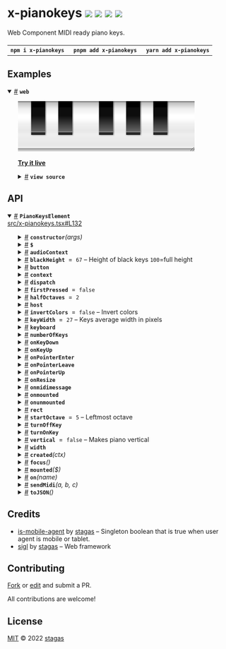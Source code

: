<h1>
x-pianokeys <a href="https://npmjs.org/package/x-pianokeys"><img src="https://img.shields.io/badge/npm-v2.0.1-F00.svg?colorA=000"/></a> <a href="src"><img src="https://img.shields.io/badge/loc-619-FFF.svg?colorA=000"/></a> <a href="https://cdn.jsdelivr.net/npm/x-pianokeys@2.0.1/dist/x-pianokeys.min.js"><img src="https://img.shields.io/badge/brotli-18.1K-333.svg?colorA=000"/></a> <a href="LICENSE"><img src="https://img.shields.io/badge/license-MIT-F0B.svg?colorA=000"/></a>
</h1>

<p></p>

Web Component MIDI ready piano keys.

<h4>
<table><tr><td title="Triple click to select and copy paste">
<code>npm i x-pianokeys </code>
</td><td title="Triple click to select and copy paste">
<code>pnpm add x-pianokeys </code>
</td><td title="Triple click to select and copy paste">
<code>yarn add x-pianokeys</code>
</td></tr></table>
</h4>

## Examples

<details id="example$web" title="web" open><summary><span><a href="#example$web">#</a></span>  <code><strong>web</strong></code></summary>  <ul><p></p>  <a href="https://stagas.github.io/x-pianokeys/example/web.html"><img width="400" src="example/web.webp"></img>  <p><strong>Try it live</strong></p></a>    <details id="source$web" title="web source code" ><summary><span><a href="#source$web">#</a></span>  <code><strong>view source</strong></code></summary>  <a href="example/web.ts">example/web.ts</a>  <p>

```ts
import { PianoKeysElement } from 'x-pianokeys'

customElements.define('x-piano', PianoKeysElement)

document.body.innerHTML = /*html*/ `
<style>
html, body {
  width: 100%;
  height: 100%;
}
.piano {
  resize: both;
  overflow: hidden;
}
</style>
<div id="demo" class="piano" style="height:100px;width:350px;">
  <x-piano invertcolors></x-piano>
</div>
`

setTimeout(() => {
  document.querySelector('x-piano')!.turnOnKey(2)
  document.querySelector('x-piano')!.turnOnKey(5)
  document.querySelector('x-piano')!.turnOnKey(3)
}, 1000)
// <div class="piano" style="width:100px;height:350px;">
//   <x-piano vertical onmidimessage="console.log(event)"></x-piano>
// </div>

// for demo: requestAnimationFrame <- for shoty
// const pianos = document.querySelectorAll('x-piano') as NodeListOf<PianoKeysElement>
// let ivl = setInterval(() => {
//   const piano = pianos[Math.random() * pianos.length | 0]
//   const note = Math.random() * 20 | 0
//   piano.turnOnKey?.(note)
//   setTimeout(() => piano.turnOffKey?.(note), Math.random() * 1500)
// }, 50)
// setTimeout(() => {
//   clearInterval(ivl)
// }, 1000)
```

</p>
</details></ul></details>

## API

<p>  <details id="PianoKeysElement$1" title="Class" open><summary><span><a href="#PianoKeysElement$1">#</a></span>  <code><strong>PianoKeysElement</strong></code>    </summary>  <a href="src/x-pianokeys.tsx#L132">src/x-pianokeys.tsx#L132</a>  <ul>        <p>  <details id="constructor$2" title="Constructor" ><summary><span><a href="#constructor$2">#</a></span>  <code><strong>constructor</strong></code><em>(args)</em>    </summary>    <ul>    <p>  <details id="new PianoKeysElement$3" title="ConstructorSignature" ><summary><span><a href="#new PianoKeysElement$3">#</a></span>  <code><strong>new PianoKeysElement</strong></code><em>()</em>    </summary>    <ul><p><a href="#PianoKeysElement$1">PianoKeysElement</a></p>      <p>  <details id="args$4" title="Parameter" ><summary><span><a href="#args$4">#</a></span>  <code><strong>args</strong></code>    </summary>    <ul><p>any  []</p>        </ul></details></p>  </ul></details></p>    </ul></details><details id="$$81" title="Property" ><summary><span><a href="#$$81">#</a></span>  <code><strong>$</strong></code>    </summary>  <a href="src/sigl/dist/types/sigl.d.ts#L25">src/sigl/dist/types/sigl.d.ts#L25</a>  <ul><p><span>Context</span>&lt;<a href="#PianoKeysElement$1">PianoKeysElement</a> &amp; <span>JsxContext</span>&lt;<a href="#PianoKeysElement$1">PianoKeysElement</a>&gt; &amp; <span>Omit</span>&lt;{<p>    <details id="ctor$85" title="Parameter" ><summary><span><a href="#ctor$85">#</a></span>  <code><strong>ctor</strong></code>    </summary>    <ul><p><span>Class</span>&lt;<a href="#T$38">T</a>&gt;</p>        </ul></details>  <p><strong></strong>&lt;<span>T</span>&gt;<em>(ctor)</em>  &nbsp;=&gt;  <ul><span>CleanClass</span>&lt;<a href="#T$38">T</a>&gt;</ul></p>  <details id="ctx$100" title="Parameter" ><summary><span><a href="#ctx$100">#</a></span>  <code><strong>ctx</strong></code>    </summary>    <ul><p><a href="#T$53">T</a> | <span>Class</span>&lt;<a href="#T$53">T</a>&gt;</p>        </ul></details>  <p><strong></strong>&lt;<span>T</span>&gt;<em>(ctx)</em>  &nbsp;=&gt;  <ul><span>Wrapper</span>&lt;<a href="#T$53">T</a>&gt;</ul></p></p>} &amp; <span>__module</span> &amp; {<p>  <details id="Boolean$104" title="Property" ><summary><span><a href="#Boolean$104">#</a></span>  <code><strong>Boolean</strong></code>    </summary>  <a href="src/sigl/dist/types/index.d.ts#L9">src/sigl/dist/types/index.d.ts#L9</a>  <ul><p>undefined | boolean</p>        </ul></details><details id="Number$103" title="Property" ><summary><span><a href="#Number$103">#</a></span>  <code><strong>Number</strong></code>    </summary>  <a href="src/sigl/dist/types/index.d.ts#L8">src/sigl/dist/types/index.d.ts#L8</a>  <ul><p>undefined | number</p>        </ul></details><details id="String$102" title="Property" ><summary><span><a href="#String$102">#</a></span>  <code><strong>String</strong></code>    </summary>  <a href="src/sigl/dist/types/index.d.ts#L7">src/sigl/dist/types/index.d.ts#L7</a>  <ul><p>undefined | string</p>        </ul></details></p>}, <code>"transition"</code>&gt;&gt;</p>        </ul></details><details id="audioContext$60" title="Property" ><summary><span><a href="#audioContext$60">#</a></span>  <code><strong>audioContext</strong></code>    </summary>  <a href="src/midi.ts#L27">src/midi.ts#L27</a>  <ul><p><span>BaseAudioContext</span></p>        </ul></details><details id="blackHeight$5" title="Property" ><summary><span><a href="#blackHeight$5">#</a></span>  <code><strong>blackHeight</strong></code>  <span><span>&nbsp;=&nbsp;</span>  <code>67</code></span>   &ndash; Height of black keys <code>100</code>=full height</summary>  <a href="src/x-pianokeys.tsx#L134">src/x-pianokeys.tsx#L134</a>  <ul><p>number</p>        </ul></details><details id="button$16" title="Property" ><summary><span><a href="#button$16">#</a></span>  <code><strong>button</strong></code>    </summary>  <a href="src/x-pianokeys.tsx#L150">src/x-pianokeys.tsx#L150</a>  <ul><p><span>HTMLButtonElement</span></p>        </ul></details><details id="context$105" title="Property" ><summary><span><a href="#context$105">#</a></span>  <code><strong>context</strong></code>    </summary>  <a href="src/sigl/dist/types/sigl.d.ts#L26">src/sigl/dist/types/sigl.d.ts#L26</a>  <ul><p><span>ContextClass</span>&lt;<a href="#PianoKeysElement$1">PianoKeysElement</a> &amp; <span>JsxContext</span>&lt;<a href="#PianoKeysElement$1">PianoKeysElement</a>&gt; &amp; <span>Omit</span>&lt;{<p>    <details id="ctor$109" title="Parameter" ><summary><span><a href="#ctor$109">#</a></span>  <code><strong>ctor</strong></code>    </summary>    <ul><p><span>Class</span>&lt;<a href="#T$38">T</a>&gt;</p>        </ul></details>  <p><strong></strong>&lt;<span>T</span>&gt;<em>(ctor)</em>  &nbsp;=&gt;  <ul><span>CleanClass</span>&lt;<a href="#T$38">T</a>&gt;</ul></p>  <details id="ctx$124" title="Parameter" ><summary><span><a href="#ctx$124">#</a></span>  <code><strong>ctx</strong></code>    </summary>    <ul><p><a href="#T$53">T</a> | <span>Class</span>&lt;<a href="#T$53">T</a>&gt;</p>        </ul></details>  <p><strong></strong>&lt;<span>T</span>&gt;<em>(ctx)</em>  &nbsp;=&gt;  <ul><span>Wrapper</span>&lt;<a href="#T$53">T</a>&gt;</ul></p></p>} &amp; <span>__module</span> &amp; {<p>  <details id="Boolean$128" title="Property" ><summary><span><a href="#Boolean$128">#</a></span>  <code><strong>Boolean</strong></code>    </summary>  <a href="src/sigl/dist/types/index.d.ts#L9">src/sigl/dist/types/index.d.ts#L9</a>  <ul><p>undefined | boolean</p>        </ul></details><details id="Number$127" title="Property" ><summary><span><a href="#Number$127">#</a></span>  <code><strong>Number</strong></code>    </summary>  <a href="src/sigl/dist/types/index.d.ts#L8">src/sigl/dist/types/index.d.ts#L8</a>  <ul><p>undefined | number</p>        </ul></details><details id="String$126" title="Property" ><summary><span><a href="#String$126">#</a></span>  <code><strong>String</strong></code>    </summary>  <a href="src/sigl/dist/types/index.d.ts#L7">src/sigl/dist/types/index.d.ts#L7</a>  <ul><p>undefined | string</p>        </ul></details></p>}, <code>"transition"</code>&gt;&gt;</p>        </ul></details><details id="dispatch$66" title="Property" ><summary><span><a href="#dispatch$66">#</a></span>  <code><strong>dispatch</strong></code>    </summary>  <a href="src/sigl/dist/types/events.d.ts#L4">src/sigl/dist/types/events.d.ts#L4</a>  <ul><p><span>Dispatch</span>&lt;<details id="__type$67" title="Function" ><summary><span><a href="#__type$67">#</a></span>  <em>(name, detail, init)</em>    </summary>    <ul>    <p>    <details id="name$71" title="Parameter" ><summary><span><a href="#name$71">#</a></span>  <code><strong>name</strong></code>    </summary>    <ul><p><span>Event</span> | <span>Narrow</span>&lt;<a href="#K$69">K</a>, string&gt;</p>        </ul></details><details id="detail$72" title="Parameter" ><summary><span><a href="#detail$72">#</a></span>  <code><strong>detail</strong></code>    </summary>    <ul><p><a href="#E$70">E</a></p>        </ul></details><details id="init$73" title="Parameter" ><summary><span><a href="#init$73">#</a></span>  <code><strong>init</strong></code>    </summary>    <ul><p><span>CustomEventInit</span>&lt;any&gt;</p>        </ul></details>  <p><strong></strong>&lt;<span>K</span>, <span>E</span>&gt;<em>(name, detail, init)</em>  &nbsp;=&gt;  <ul>any</ul></p></p>    </ul></details>&gt;</p>        </ul></details><details id="firstPressed$15" title="Property" ><summary><span><a href="#firstPressed$15">#</a></span>  <code><strong>firstPressed</strong></code>  <span><span>&nbsp;=&nbsp;</span>  <code>false</code></span>  </summary>  <a href="src/x-pianokeys.tsx#L149">src/x-pianokeys.tsx#L149</a>  <ul><p>boolean</p>        </ul></details><details id="halfOctaves$11" title="Property" ><summary><span><a href="#halfOctaves$11">#</a></span>  <code><strong>halfOctaves</strong></code>  <span><span>&nbsp;=&nbsp;</span>  <code>2</code></span>  </summary>  <a href="src/x-pianokeys.tsx#L145">src/x-pianokeys.tsx#L145</a>  <ul><p>number</p>        </ul></details><details id="host$80" title="Property" ><summary><span><a href="#host$80">#</a></span>  <code><strong>host</strong></code>    </summary>  <a href="src/sigl/dist/types/sigl.d.ts#L24">src/sigl/dist/types/sigl.d.ts#L24</a>  <ul><p><a href="#PianoKeysElement$1">PianoKeysElement</a></p>        </ul></details><details id="invertColors$9" title="Property" ><summary><span><a href="#invertColors$9">#</a></span>  <code><strong>invertColors</strong></code>  <span><span>&nbsp;=&nbsp;</span>  <code>false</code></span>   &ndash; Invert colors</summary>  <a href="src/x-pianokeys.tsx#L142">src/x-pianokeys.tsx#L142</a>  <ul><p>boolean</p>        </ul></details><details id="keyWidth$6" title="Property" ><summary><span><a href="#keyWidth$6">#</a></span>  <code><strong>keyWidth</strong></code>  <span><span>&nbsp;=&nbsp;</span>  <code>27</code></span>   &ndash; Keys average width in pixels</summary>  <a href="src/x-pianokeys.tsx#L136">src/x-pianokeys.tsx#L136</a>  <ul><p>number</p>        </ul></details><details id="keyboard$14" title="Property" ><summary><span><a href="#keyboard$14">#</a></span>  <code><strong>keyboard</strong></code>    </summary>  <a href="src/x-pianokeys.tsx#L148">src/x-pianokeys.tsx#L148</a>  <ul><p><span>SVGSVGElement</span></p>        </ul></details><details id="numberOfKeys$12" title="Property" ><summary><span><a href="#numberOfKeys$12">#</a></span>  <code><strong>numberOfKeys</strong></code>    </summary>  <a href="src/x-pianokeys.tsx#L146">src/x-pianokeys.tsx#L146</a>  <ul><p>number</p>        </ul></details><details id="onKeyDown$28" title="Property" ><summary><span><a href="#onKeyDown$28">#</a></span>  <code><strong>onKeyDown</strong></code>    </summary>  <a href="src/x-pianokeys.tsx#L156">src/x-pianokeys.tsx#L156</a>  <ul><p><span>EventHandler</span>&lt;<span>HTMLButtonElement</span>, <span>KeyboardEvent</span>&gt;</p>        </ul></details><details id="onKeyUp$29" title="Property" ><summary><span><a href="#onKeyUp$29">#</a></span>  <code><strong>onKeyUp</strong></code>    </summary>  <a href="src/x-pianokeys.tsx#L157">src/x-pianokeys.tsx#L157</a>  <ul><p><span>EventHandler</span>&lt;<span>HTMLButtonElement</span>, <span>KeyboardEvent</span>&gt;</p>        </ul></details><details id="onPointerEnter$25" title="Property" ><summary><span><a href="#onPointerEnter$25">#</a></span>  <code><strong>onPointerEnter</strong></code>    </summary>  <a href="src/x-pianokeys.tsx#L153">src/x-pianokeys.tsx#L153</a>  <ul><p><span>EventHandler</span>&lt;<span>SVGRectElement</span>, <span>PointerEvent</span>&gt;</p>        </ul></details><details id="onPointerLeave$26" title="Property" ><summary><span><a href="#onPointerLeave$26">#</a></span>  <code><strong>onPointerLeave</strong></code>    </summary>  <a href="src/x-pianokeys.tsx#L154">src/x-pianokeys.tsx#L154</a>  <ul><p><span>EventHandler</span>&lt;<span>SVGRectElement</span>, <span>PointerEvent</span>&gt;</p>        </ul></details><details id="onPointerUp$27" title="Property" ><summary><span><a href="#onPointerUp$27">#</a></span>  <code><strong>onPointerUp</strong></code>    </summary>  <a href="src/x-pianokeys.tsx#L155">src/x-pianokeys.tsx#L155</a>  <ul><p><span>EventHandler</span>&lt;<span>SVGSVGElement</span>, <span>PointerEvent</span>&gt;</p>        </ul></details><details id="onResize$30" title="Property" ><summary><span><a href="#onResize$30">#</a></span>  <code><strong>onResize</strong></code>    </summary>  <a href="src/x-pianokeys.tsx#L158">src/x-pianokeys.tsx#L158</a>  <ul><p><span>ResizeObserverCallback</span></p>        </ul></details><details id="onmidimessage$59" title="Property" ><summary><span><a href="#onmidimessage$59">#</a></span>  <code><strong>onmidimessage</strong></code>    </summary>    <ul><p><span>EventHandler</span>&lt;any, <span>MIDIMessageEvent</span>&gt;</p>        </ul></details><details id="onmounted$78" title="Property" ><summary><span><a href="#onmounted$78">#</a></span>  <code><strong>onmounted</strong></code>    </summary>    <ul><p><span>EventHandler</span>&lt;<a href="#PianoKeysElement$1">PianoKeysElement</a>, <span>CustomEvent</span>&lt;any&gt;&gt;</p>        </ul></details><details id="onunmounted$79" title="Property" ><summary><span><a href="#onunmounted$79">#</a></span>  <code><strong>onunmounted</strong></code>    </summary>    <ul><p><span>EventHandler</span>&lt;<a href="#PianoKeysElement$1">PianoKeysElement</a>, <span>CustomEvent</span>&lt;any&gt;&gt;</p>        </ul></details><details id="rect$10" title="Property" ><summary><span><a href="#rect$10">#</a></span>  <code><strong>rect</strong></code>    </summary>  <a href="src/x-pianokeys.tsx#L144">src/x-pianokeys.tsx#L144</a>  <ul><p><span>DOMRect</span></p>        </ul></details><details id="startOctave$7" title="Property" ><summary><span><a href="#startOctave$7">#</a></span>  <code><strong>startOctave</strong></code>  <span><span>&nbsp;=&nbsp;</span>  <code>5</code></span>   &ndash; Leftmost octave</summary>  <a href="src/x-pianokeys.tsx#L138">src/x-pianokeys.tsx#L138</a>  <ul><p>number</p>        </ul></details><details id="turnOffKey$21" title="Property" ><summary><span><a href="#turnOffKey$21">#</a></span>  <code><strong>turnOffKey</strong></code>    </summary>  <a href="src/x-pianokeys.tsx#L152">src/x-pianokeys.tsx#L152</a>  <ul><p><details id="__type$22" title="Function" ><summary><span><a href="#__type$22">#</a></span>  <em>(note)</em>    </summary>    <ul>    <p>    <details id="note$24" title="Parameter" ><summary><span><a href="#note$24">#</a></span>  <code><strong>note</strong></code>    </summary>    <ul><p>string | number</p>        </ul></details>  <p><strong></strong><em>(note)</em>  &nbsp;=&gt;  <ul>void</ul></p></p>    </ul></details></p>        </ul></details><details id="turnOnKey$17" title="Property" ><summary><span><a href="#turnOnKey$17">#</a></span>  <code><strong>turnOnKey</strong></code>    </summary>  <a href="src/x-pianokeys.tsx#L151">src/x-pianokeys.tsx#L151</a>  <ul><p><details id="__type$18" title="Function" ><summary><span><a href="#__type$18">#</a></span>  <em>(note)</em>    </summary>    <ul>    <p>    <details id="note$20" title="Parameter" ><summary><span><a href="#note$20">#</a></span>  <code><strong>note</strong></code>    </summary>    <ul><p>string | number</p>        </ul></details>  <p><strong></strong><em>(note)</em>  &nbsp;=&gt;  <ul>void</ul></p></p>    </ul></details></p>        </ul></details><details id="vertical$8" title="Property" ><summary><span><a href="#vertical$8">#</a></span>  <code><strong>vertical</strong></code>  <span><span>&nbsp;=&nbsp;</span>  <code>false</code></span>   &ndash; Makes piano vertical</summary>  <a href="src/x-pianokeys.tsx#L140">src/x-pianokeys.tsx#L140</a>  <ul><p>boolean</p>        </ul></details><details id="width$13" title="Property" ><summary><span><a href="#width$13">#</a></span>  <code><strong>width</strong></code>    </summary>  <a href="src/x-pianokeys.tsx#L147">src/x-pianokeys.tsx#L147</a>  <ul><p>number</p>        </ul></details><details id="created$129" title="Method" ><summary><span><a href="#created$129">#</a></span>  <code><strong>created</strong></code><em>(ctx)</em>    </summary>    <ul>    <p>    <details id="ctx$131" title="Parameter" ><summary><span><a href="#ctx$131">#</a></span>  <code><strong>ctx</strong></code>    </summary>    <ul><p><span>Context</span>&lt;<a href="#PianoKeysElement$1">PianoKeysElement</a> &amp; <span>JsxContext</span>&lt;<a href="#PianoKeysElement$1">PianoKeysElement</a>&gt; &amp; <span>Omit</span>&lt;{<p>    <details id="ctor$135" title="Parameter" ><summary><span><a href="#ctor$135">#</a></span>  <code><strong>ctor</strong></code>    </summary>    <ul><p><span>Class</span>&lt;<a href="#T$38">T</a>&gt;</p>        </ul></details>  <p><strong></strong>&lt;<span>T</span>&gt;<em>(ctor)</em>  &nbsp;=&gt;  <ul><span>CleanClass</span>&lt;<a href="#T$38">T</a>&gt;</ul></p>  <details id="ctx$150" title="Parameter" ><summary><span><a href="#ctx$150">#</a></span>  <code><strong>ctx</strong></code>    </summary>    <ul><p><a href="#T$53">T</a> | <span>Class</span>&lt;<a href="#T$53">T</a>&gt;</p>        </ul></details>  <p><strong></strong>&lt;<span>T</span>&gt;<em>(ctx)</em>  &nbsp;=&gt;  <ul><span>Wrapper</span>&lt;<a href="#T$53">T</a>&gt;</ul></p></p>} &amp; <span>__module</span> &amp; {<p>  <details id="Boolean$154" title="Property" ><summary><span><a href="#Boolean$154">#</a></span>  <code><strong>Boolean</strong></code>    </summary>  <a href="src/sigl/dist/types/index.d.ts#L9">src/sigl/dist/types/index.d.ts#L9</a>  <ul><p>undefined | boolean</p>        </ul></details><details id="Number$153" title="Property" ><summary><span><a href="#Number$153">#</a></span>  <code><strong>Number</strong></code>    </summary>  <a href="src/sigl/dist/types/index.d.ts#L8">src/sigl/dist/types/index.d.ts#L8</a>  <ul><p>undefined | number</p>        </ul></details><details id="String$152" title="Property" ><summary><span><a href="#String$152">#</a></span>  <code><strong>String</strong></code>    </summary>  <a href="src/sigl/dist/types/index.d.ts#L7">src/sigl/dist/types/index.d.ts#L7</a>  <ul><p>undefined | string</p>        </ul></details></p>}, <code>"transition"</code>&gt;&gt;</p>        </ul></details>  <p><strong>created</strong><em>(ctx)</em>  &nbsp;=&gt;  <ul>void</ul></p></p>    </ul></details><details id="focus$31" title="Method" ><summary><span><a href="#focus$31">#</a></span>  <code><strong>focus</strong></code><em>()</em>    </summary>  <a href="src/x-pianokeys.tsx#L160">src/x-pianokeys.tsx#L160</a>  <ul>    <p>      <p><strong>focus</strong><em>()</em>  &nbsp;=&gt;  <ul>void</ul></p></p>    </ul></details><details id="mounted$33" title="Method" ><summary><span><a href="#mounted$33">#</a></span>  <code><strong>mounted</strong></code><em>($)</em>    </summary>  <a href="src/x-pianokeys.tsx#L164">src/x-pianokeys.tsx#L164</a>  <ul>    <p>    <details id="$$35" title="Parameter" ><summary><span><a href="#$$35">#</a></span>  <code><strong>$</strong></code>    </summary>    <ul><p><span>Context</span>&lt;<a href="#PianoKeysElement$1">PianoKeysElement</a> &amp; <span>JsxContext</span>&lt;<a href="#PianoKeysElement$1">PianoKeysElement</a>&gt; &amp; <span>Omit</span>&lt;{<p>    <details id="ctor$39" title="Parameter" ><summary><span><a href="#ctor$39">#</a></span>  <code><strong>ctor</strong></code>    </summary>    <ul><p><span>Class</span>&lt;<a href="#T$38">T</a>&gt;</p>        </ul></details>  <p><strong></strong>&lt;<span>T</span>&gt;<em>(ctor)</em>  &nbsp;=&gt;  <ul><span>CleanClass</span>&lt;<a href="#T$38">T</a>&gt;</ul></p>  <details id="ctx$54" title="Parameter" ><summary><span><a href="#ctx$54">#</a></span>  <code><strong>ctx</strong></code>    </summary>    <ul><p><a href="#T$53">T</a> | <span>Class</span>&lt;<a href="#T$53">T</a>&gt;</p>        </ul></details>  <p><strong></strong>&lt;<span>T</span>&gt;<em>(ctx)</em>  &nbsp;=&gt;  <ul><span>Wrapper</span>&lt;<a href="#T$53">T</a>&gt;</ul></p></p>} &amp; <span>__module</span> &amp; {<p>  <details id="Boolean$58" title="Property" ><summary><span><a href="#Boolean$58">#</a></span>  <code><strong>Boolean</strong></code>    </summary>  <a href="src/sigl/dist/types/index.d.ts#L9">src/sigl/dist/types/index.d.ts#L9</a>  <ul><p>undefined | boolean</p>        </ul></details><details id="Number$57" title="Property" ><summary><span><a href="#Number$57">#</a></span>  <code><strong>Number</strong></code>    </summary>  <a href="src/sigl/dist/types/index.d.ts#L8">src/sigl/dist/types/index.d.ts#L8</a>  <ul><p>undefined | number</p>        </ul></details><details id="String$56" title="Property" ><summary><span><a href="#String$56">#</a></span>  <code><strong>String</strong></code>    </summary>  <a href="src/sigl/dist/types/index.d.ts#L7">src/sigl/dist/types/index.d.ts#L7</a>  <ul><p>undefined | string</p>        </ul></details></p>}, <code>"transition"</code>&gt;&gt;</p>        </ul></details>  <p><strong>mounted</strong><em>($)</em>  &nbsp;=&gt;  <ul>void</ul></p></p>    </ul></details><details id="on$74" title="Method" ><summary><span><a href="#on$74">#</a></span>  <code><strong>on</strong></code><em>(name)</em>    </summary>    <ul>    <p>    <details id="name$77" title="Parameter" ><summary><span><a href="#name$77">#</a></span>  <code><strong>name</strong></code>    </summary>    <ul><p><a href="#K$76">K</a></p>        </ul></details>  <p><strong>on</strong>&lt;<span>K</span>&gt;<em>(name)</em>  &nbsp;=&gt;  <ul><span>On</span>&lt;<span>Fn</span>&lt;[  <span>EventHandler</span>&lt;<a href="#PianoKeysElement$1">PianoKeysElement</a>, <span>LifecycleEvents</span> &amp; object  [<a href="#K$76">K</a>]&gt;  ], <span>Off</span>&gt;&gt;</ul></p></p>    </ul></details><details id="sendMidi$61" title="Method" ><summary><span><a href="#sendMidi$61">#</a></span>  <code><strong>sendMidi</strong></code><em>(a, b, c)</em>    </summary>  <a href="src/midi.ts#L29">src/midi.ts#L29</a>  <ul>    <p>    <details id="a$63" title="Parameter" ><summary><span><a href="#a$63">#</a></span>  <code><strong>a</strong></code>    </summary>    <ul><p>number</p>        </ul></details><details id="b$64" title="Parameter" ><summary><span><a href="#b$64">#</a></span>  <code><strong>b</strong></code>    </summary>    <ul><p>number</p>        </ul></details><details id="c$65" title="Parameter" ><summary><span><a href="#c$65">#</a></span>  <code><strong>c</strong></code>    </summary>    <ul><p>number</p>        </ul></details>  <p><strong>sendMidi</strong><em>(a, b, c)</em>  &nbsp;=&gt;  <ul>void</ul></p></p>    </ul></details><details id="toJSON$155" title="Method" ><summary><span><a href="#toJSON$155">#</a></span>  <code><strong>toJSON</strong></code><em>()</em>    </summary>    <ul>    <p>      <p><strong>toJSON</strong><em>()</em>  &nbsp;=&gt;  <ul><span>Pick</span>&lt;<a href="#PianoKeysElement$1">PianoKeysElement</a>, keyof     <a href="#PianoKeysElement$1">PianoKeysElement</a>&gt;</ul></p></p>    </ul></details></p></ul></details></p>

## Credits

- [is-mobile-agent](https://npmjs.org/package/is-mobile-agent) by [stagas](https://github.com/stagas) &ndash; Singleton boolean that is true when user agent is mobile or tablet.
- [sigl](https://npmjs.org/package/sigl) by [stagas](https://github.com/stagas) &ndash; Web framework

## Contributing

[Fork](https://github.com/stagas/x-pianokeys/fork) or [edit](https://github.dev/stagas/x-pianokeys) and submit a PR.

All contributions are welcome!

## License

<a href="LICENSE">MIT</a> &copy; 2022 [stagas](https://github.com/stagas)
